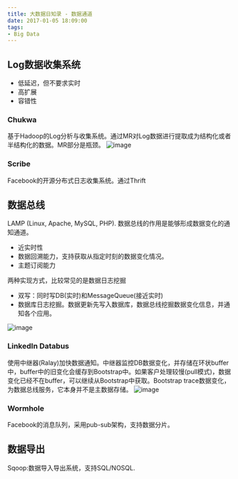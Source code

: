 ```yaml
---
title: 大数据日知录 - 数据通道
date: 2017-01-05 18:09:00
tags:
- Big Data
---
```

## Log数据收集系统
- 低延迟，但不要求实时
- 高扩展
- 容错性
<!-- more -->
 
### Chukwa
基于Hadoop的Log分析与收集系统。通过MR对Log数据进行提取成为结构化或者半结构化的数据。MR部分是瓶颈。
![image](https://chukwa.apache.org/docs/r0.5.0/images/chukwa_architecture.png)
### Scribe
Facebook的开源分布式日志收集系统。通过Thrift

## 数据总线
LAMP (Linux, Apache, MySQL, PHP).
数据总线的作用是能够形成数据变化的通知通道。
- 近实时性
- 数据回溯能力，支持获取从指定时刻的数据变化情况。
- 主题订阅能力

两种实现方式，比较常见的是数据日志挖掘
- 双写：同时写DB(实时)和MessageQueue(接近实时)
- 数据库日志挖掘。数据更新先写入数据库，数据总线挖掘数据变化信息，并通知各个应用。

![image](http://images.cnitblog.com/blog/312753/201303/05181646-d47c2acb5fe84a5985f5bd79caad4d95.png)
### LinkedIn Databus
使用中继器(Ralay)加快数据通知。中继器监控DB数据变化，并存储在环状buffer中，buffer中的旧变化会缓存到Bootstrap中。如果客户处理较慢(pull模式)，数据变化已经不在buffer，可以继续从Bootstrap中获取。Bootstrap trace数据变化，为数据总线服务，它本身并不是主数据存储。
![image](http://cdn.infoqstatic.com/statics_s2_20170104-0355/resource/news/2013/03/linkedin-databus/zh/resources/databus-as-a-service.png)

### Wormhole
Facebook的消息队列，采用pub-sub架构，支持数据分片。

## 数据导出
Sqoop:数据导入导出系统，支持SQL/NOSQL.
